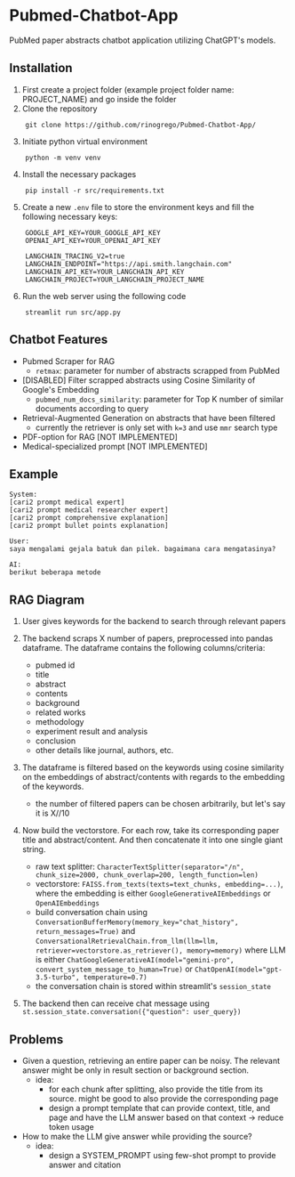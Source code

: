 # Pubmed-Chatbot-App

PubMed paper abstracts chatbot application utilizing ChatGPT's models.

## Installation

1. First create a project folder (example project folder name: PROJECT_NAME) and go inside the folder
2. Clone the repository

```
    git clone https://github.com/rinogrego/Pubmed-Chatbot-App/
```

3. Initiate python virtual environment

```
    python -m venv venv
```

4. Install the necessary packages

```
    pip install -r src/requirements.txt
```

5. Create a new `.env` file to store the environment keys and fill the following necessary keys:

```
    GOOGLE_API_KEY=YOUR_GOOGLE_API_KEY
    OPENAI_API_KEY=YOUR_OPENAI_API_KEY

    LANGCHAIN_TRACING_V2=true
    LANGCHAIN_ENDPOINT="https://api.smith.langchain.com"
    LANGCHAIN_API_KEY=YOUR_LANGCHAIN_API_KEY
    LANGCHAIN_PROJECT=YOUR_LANGCHAIN_PROJECT_NAME
```

6. Run the web server using the following code

```
    streamlit run src/app.py
```

## Chatbot Features

- Pubmed Scraper for RAG
  - `retmax`: parameter for number of abstracts scrapped from PubMed
- [DISABLED] Filter scrapped abstracts using Cosine Similarity of Google's Embedding
  - `pubmed_num_docs_similarity`: parameter for Top K number of similar documents according to query
- Retrieval-Augmented Generation on abstracts that have been filtered
  - currently the retriever is only set with `k=3` and use `mmr` search type
- PDF-option for RAG [NOT IMPLEMENTED]
- Medical-specialized prompt [NOT IMPLEMENTED]

## Example

```text
System:
[cari2 prompt medical expert]
[cari2 prompt medical researcher expert]
[cari2 prompt comprehensive explanation]
[cari2 prompt bullet points explanation]

User:
saya mengalami gejala batuk dan pilek. bagaimana cara mengatasinya?

AI:
berikut beberapa metode
```

## RAG Diagram

1. User gives keywords for the backend to search through relevant papers
2. The backend scraps X number of papers, preprocessed into pandas dataframe. The dataframe contains the following columns/criteria:

    - pubmed id
    - title
    - abstract
    - contents
    - background
    - related works
    - methodology
    - experiment result and analysis
    - conclusion
    - other details like journal, authors, etc.

3. The dataframe is filtered based on the keywords using cosine similarity on the embeddings of abstract/contents with regards to the embedding of the keywords.

    - the number of filtered papers can be chosen arbitrarily, but let's say it is X//10

4. Now build the vectorstore. For each row, take its corresponding paper title and abstract/content. And then concatenate it into one single giant string.

    - raw text splitter: `CharacterTextSplitter(separator="/n", chunk_size=2000, chunk_overlap=200, length_function=len)`
    - vectorstore: `FAISS.from_texts(texts=text_chunks, embedding=...)`, where the embedding is either `GoogleGenerativeAIEmbeddings` or `OpenAIEmbeddings`
    - build conversation chain using `ConversationBufferMemory(memory_key="chat_history", return_messages=True)` and `ConversationalRetrievalChain.from_llm(llm=llm, retriever=vectorstore.as_retriever(), memory=memory)` where LLM is either `ChatGoogleGenerativeAI(model="gemini-pro", convert_system_message_to_human=True)` or `ChatOpenAI(model="gpt-3.5-turbo", temperature=0.7)`
    - the conversation chain is stored within streamlit's `session_state`

5. The backend then can receive chat message using `st.session_state.conversation({"question": user_query})`

## Problems

- Given a question, retrieving an entire paper can be noisy. The relevant answer might be only in result section or background section.
  - idea:
    - for each chunk after splitting, also provide the title from its source. might be good to also provide the corresponding page
    - design a prompt template that can provide context, title, and page and have the LLM answer based on that context -> reduce token usage
- How to make the LLM give answer while providing the source?
  - idea:
    - design a SYSTEM_PROMPT using few-shot prompt to provide answer and citation